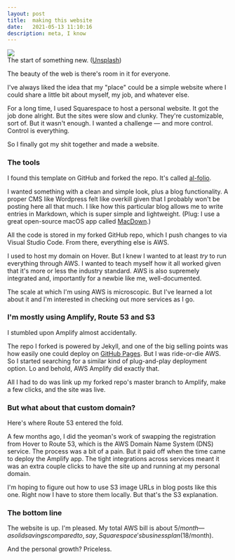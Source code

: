 ```yaml
---
layout: post
title:  making this website
date:   2021-05-13 11:10:16
description: meta, I know
---
```


<div class="row mt-3">
    <div class="col-sm mt-3 mt-md-0">
        <img class="img-fluid rounded z-depth-1" src="{{ site.baseurl }}/assets/img/0513_tree-bud.jpg">
    </div>
</div>
<div class="caption">
    The start of something new. (<a href="https://unsplash.com/photos/nrsgYdyJJxs">Unsplash</a>)
</div>

The beauty of the web is there's room in it for everyone.

I've always liked the idea that my "place" could be a simple website where I could share a little bit about myself, my job, and whatever else.

For a long time, I used Squarespace to host a personal website. It got the job done alright. But the sites were slow and clunky. They're customizable, sort of. But it wasn't enough. I wanted a challenge — and more control. Control is everything.

So I finally got my shit together and made a website.

### The tools

I found this template on GitHub and forked the repo. It's called <a href="https://github.com/alshedivat/al-folio">al-folio</a>.

I wanted something with a clean and simple look, plus a blog functionality. A proper CMS like Wordpress felt like overkill given that I probably won't be posting here all that much. I like how this particular blog allows me to write entries in Markdown, which is super simple and lightweight. (Plug: I use a great open-source macOS app called <a href="https://macdown.uranusjr.com">MacDown</a>.)

All the code is stored in my forked GitHub repo, which I push changes to via Visual Studio Code. From there, everything else is AWS.

I used to host my domain on Hover. But I knew I wanted to at least <em>try</em> to run everything through AWS. I wanted to teach myself how it all worked given that it's more or less the industry standard. AWS is also supremely integrated and, importantly for a newbie like me,  well-documented.

The scale at which I'm using AWS is microscopic. But I've learned a lot about it and I'm interested in checking out more services as I go.

### I'm mostly using Amplify, Route 53 and S3

I stumbled upon Amplify almost accidentally.

The repo I forked is powered by Jekyll, and one of the big selling points was how easily one could deploy on <a href="https://pages.github.com">GitHub Pages</a>. But I was ride-or-die AWS. So I started searching for a similar kind of plug-and-play deployment option. Lo and behold, AWS Amplify did exactly that.

All I had to do was link up my forked repo's master branch to Amplify, make a few clicks, and the site was live.

### But what about that custom domain?

Here's where Route 53 entered the fold.

A few months ago, I did the yeoman's work of swapping the registration from Hover to Route 53, which is the AWS Domain Name System (DNS) service. The process was a bit of a pain. But it paid off when the time came to deploy the Amplify app. The tight integrations across services meant it was an extra couple clicks to have the site up and running at my personal domain.

I'm hoping to figure out how to use S3 image URLs in blog posts like this one. Right now I have to store them locally. But that's the S3 explanation.

### The bottom line

The website is up. I'm pleased. My total AWS bill is about $5/month — a solid savings compared to, say, Squarespace's business plan ($18/month).

And the personal growth? Priceless.